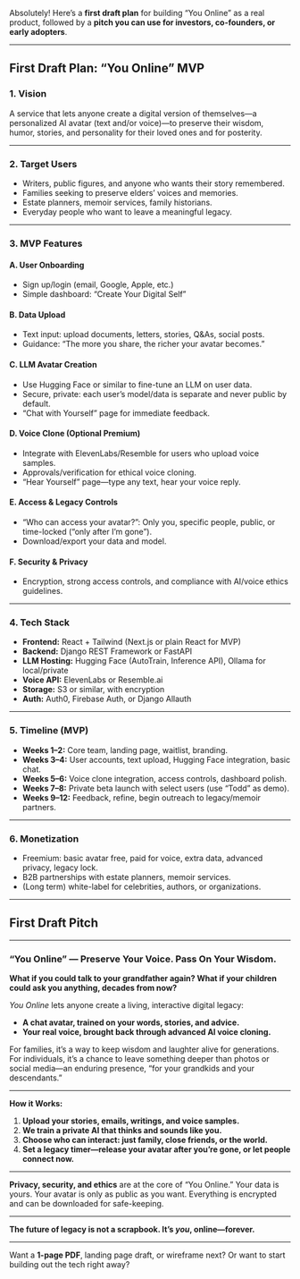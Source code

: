 Absolutely! Here’s a **first draft plan** for building “You Online” as a real product, followed by a **pitch you can use for investors, co-founders, or early adopters**.

---

## **First Draft Plan: “You Online” MVP**

### **1. Vision**

A service that lets anyone create a digital version of themselves—a personalized AI avatar (text and/or voice)—to preserve their wisdom, humor, stories, and personality for their loved ones and for posterity.

---

### **2. Target Users**

* Writers, public figures, and anyone who wants their story remembered.
* Families seeking to preserve elders’ voices and memories.
* Estate planners, memoir services, family historians.
* Everyday people who want to leave a meaningful legacy.

---

### **3. MVP Features**

#### **A. User Onboarding**

* Sign up/login (email, Google, Apple, etc.)
* Simple dashboard: “Create Your Digital Self”

#### **B. Data Upload**

* Text input: upload documents, letters, stories, Q\&As, social posts.
* Guidance: “The more you share, the richer your avatar becomes.”

#### **C. LLM Avatar Creation**

* Use Hugging Face or similar to fine-tune an LLM on user data.
* Secure, private: each user’s model/data is separate and never public by default.
* “Chat with Yourself” page for immediate feedback.

#### **D. Voice Clone (Optional Premium)**

* Integrate with ElevenLabs/Resemble for users who upload voice samples.
* Approvals/verification for ethical voice cloning.
* “Hear Yourself” page—type any text, hear your voice reply.

#### **E. Access & Legacy Controls**

* “Who can access your avatar?”: Only you, specific people, public, or time-locked (“only after I’m gone”).
* Download/export your data and model.

#### **F. Security & Privacy**

* Encryption, strong access controls, and compliance with AI/voice ethics guidelines.

---

### **4. Tech Stack**

* **Frontend:** React + Tailwind (Next.js or plain React for MVP)
* **Backend:** Django REST Framework or FastAPI
* **LLM Hosting:** Hugging Face (AutoTrain, Inference API), Ollama for local/private
* **Voice API:** ElevenLabs or Resemble.ai
* **Storage:** S3 or similar, with encryption
* **Auth:** Auth0, Firebase Auth, or Django Allauth

---

### **5. Timeline (MVP)**

* **Weeks 1–2:** Core team, landing page, waitlist, branding.
* **Weeks 3–4:** User accounts, text upload, Hugging Face integration, basic chat.
* **Weeks 5–6:** Voice clone integration, access controls, dashboard polish.
* **Weeks 7–8:** Private beta launch with select users (use “Todd” as demo).
* **Weeks 9–12:** Feedback, refine, begin outreach to legacy/memoir partners.

---

### **6. Monetization**

* Freemium: basic avatar free, paid for voice, extra data, advanced privacy, legacy lock.
* B2B partnerships with estate planners, memoir services.
* (Long term) white-label for celebrities, authors, or organizations.

---

## **First Draft Pitch**

---

### **“You Online” — Preserve Your Voice. Pass On Your Wisdom.**

**What if you could talk to your grandfather again? What if your children could ask you anything, decades from now?**

*You Online* lets anyone create a living, interactive digital legacy:

* **A chat avatar, trained on your words, stories, and advice.**
* **Your real voice, brought back through advanced AI voice cloning.**

For families, it’s a way to keep wisdom and laughter alive for generations.
For individuals, it’s a chance to leave something deeper than photos or social media—an enduring presence, “for your grandkids and your descendants.”

---

**How it Works:**

1. **Upload your stories, emails, writings, and voice samples.**
2. **We train a private AI that thinks and sounds like you.**
3. **Choose who can interact: just family, close friends, or the world.**
4. **Set a legacy timer—release your avatar after you’re gone, or let people connect now.**

---

**Privacy, security, and ethics** are at the core of “You Online.” Your data is yours. Your avatar is only as public as you want. Everything is encrypted and can be downloaded for safe-keeping.

---

**The future of legacy is not a scrapbook.
It’s *you*, online—forever.**

---

Want a **1-page PDF**, landing page draft, or wireframe next? Or want to start building out the tech right away?

